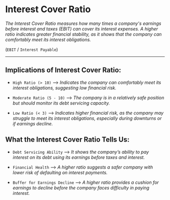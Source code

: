 # Interest Cover Ratio


*The Interest Cover Ratio measures how many times a company's earnings before interest and taxes (EBIT) can cover its interest expenses. A higher ratio indicates greater financial stability, as it shows that the company can comfortably meet its interest obligations.*


(`EBIT` / `Interest Payable`)


***


## Implications of Interest Cover Ratio:


- `High Ratio (> 10)` --> *Indicates the company can comfortably meet its interest obligations, suggesting low financial risk.*

- `Moderate Ratio (5 - 10)` --> *The company is in a relatively safe position but should monitor its debt servicing capacity.*

- `Low Ratio (< 3)` --> *Indicates higher financial risk, as the company may struggle to meet its interest obligations, especially during downturns or if earnings decline.*


## What the Interest Cover Ratio Tells Us:


- `Debt Servicing Ability` --> *It shows the company’s ability to pay interest on its debt using its earnings before taxes and interest.*

- `Financial Health` --> *A higher ratio suggests a safer company with lower risk of defaulting on interest payments.*

- `Buffer for Earnings Decline` --> *A higher ratio provides a cushion for earnings to decline before the company faces difficulty in paying interest.*